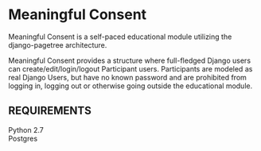 Meaningful Consent
==========

Meaningful Consent is a self-paced educational module utilizing the django-pagetree architecture.

Meaningful Consent provides a structure where full-fledged Django users can create/edit/login/logout Participant users. Participants are modeled as real Django Users, but have no known password and are prohibited from logging in, logging out or otherwise going outside the educational module.

REQUIREMENTS
------------
Python 2.7  
Postgres  

